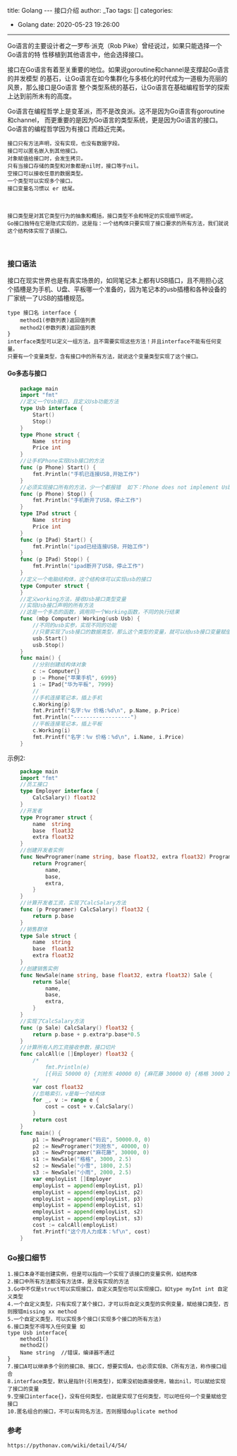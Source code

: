 title: Golang --- 接口介绍
author: _Tao
tags: []
categories:
  - Golang
date: 2020-05-23 19:26:00
---
Go语言的主要设计者之一罗布·派克（Rob Pike）曾经说过，如果只能选择一个Go语言的特 性移植到其他语言中，他会选择接口。

接口在Go语言有着至关重要的地位。如果说goroutine和channel是支撑起Go语言的并发模型 的基石，让Go语言在如今集群化与多核化的时代成为一道极为亮丽的风景，那么接口是Go语言 整个类型系统的基石，让Go语言在基础编程哲学的探索上达到前所未有的高度。

Go语言在编程哲学上是变革派，而不是改良派。这不是因为Go语言有goroutine和channel， 而更重要的是因为Go语言的类型系统，更是因为Go语言的接口。Go语言的编程哲学因为有接口 而趋近完美。

<!-- more -->


    接口只有方法声明，没有实现，也没有数据字段。
    接口可以匿名嵌入到其他接口。
    对象赋值给接口时，会发生拷贝。
    只有当接口存储的类型和对象都是nil时，接口等于nil。
    空接口可以接收任意的数据类型。
    一个类型可以实现多个接口。
    接口变量名习惯以 er 结尾。

<br/>

    接口类型是对其它类型行为的抽象和概括，接口类型不会和特定的实现细节绑定。
    Go接口独特在它是隐式实现的，这是指：一个结构体只要实现了接口要求的所有方法，我们就说这个结构体实现了该接口。


​    
### 接口语法
接口在现实世界也是有真实场景的，如同笔记本上都有USB插口，且不用担心这个插槽是为手机、U盘、平板哪一个准备的，因为笔记本的usb插槽和各种设备的厂家统一了USB的插槽规范。

    type 接口名 interface {
        method1(参数列表)返回值列表
        method2(参数列表)返回值列表
    }
    interface类型可以定义一组方法，且不需要实现这些方法！并且interface不能有任何变量。
    只要有一个变量类型，含有接口中的所有方法，就说这个变量类型实现了这个接口。

#### Go多态与接口
```go
    package main
    import "fmt"
    //定义一个Usb接口，且定义Usb功能方法
    type Usb interface {
        Start()
        Stop()
    }
    type Phone struct {
        Name  string
        Price int
    }
    //让手机Phone实现Usb接口的方法
    func (p Phone) Start() {
        fmt.Println("手机已连接USB,开始工作")
    }
    //必须实现接口所有的方法，少一个都报错  如下：Phone does not implement Usb (missing Stop method)
    func (p Phone) Stop() {
        fmt.Println("手机断开了USB，停止工作")
    }
    type IPad struct {
        Name  string
        Price int
    }
    func (p IPad) Start() {
        fmt.Println("ipad已经连接USB，开始工作")
    }
    func (p IPad) Stop() {
        fmt.Println("ipad断开了USB，停止工作")
    }
    //定义一个电脑结构体，这个结构体可以实现usb的接口
    type Computer struct {
    }
    //定义working方法，接收Usb接口类型变量
    //实现Usb接口声明的所有方法
    //这是一个多态的函数，调用同一个Working函数，不同的执行结果
    func (mbp Computer) Working(usb Usb) {
        //不同的usb实参，实现不同的功能
        //只要实现了usb接口的数据类型，那么这个类型的变量，就可以给usb接口变量赋值
        usb.Start()
        usb.Stop()
    }
    func main() {
        //分别创建结构体对象
        c := Computer{}
        p := Phone{"苹果手机", 6999}
        i := IPad{"华为平板", 7999} 
        //
        //手机连接笔记本，插上手机
        c.Working(p)
        fmt.Printf("名字:%v 价格:%d\n", p.Name, p.Price)
        fmt.Println("------------------")
        //平板连接笔记本，插上平板
        c.Working(i)
        fmt.Printf("名字：%v 价格：%d\n", i.Name, i.Price)
    }
```
示例2:
```go
    package main
    import "fmt"
    //员工接口
    type Employer interface {
        CalcSalary() float32
    }
    //开发者
    type Programer struct {
        name  string
        base  float32
        extra float32
    }
    //创建开发者实例
    func NewProgramer(name string, base float32, extra float32) Programer {
        return Programer{
            name,
            base,
            extra,
        }
    }
    //计算开发者工资，实现了CalcSalary方法
    func (p Programer) CalcSalary() float32 {
        return p.base
    }
    //销售群体
    type Sale struct {
        name  string
        base  float32
        extra float32
    }
    //创建销售实例
    func NewSale(name string, base float32, extra float32) Sale {
        return Sale{
            name,
            base,
            extra,
        }
    }
    //实现了CalcSalary方法
    func (p Sale) CalcSalary() float32 {
        return p.base + p.extra*p.base*0.5
    }
    //计算所有人的工资接收参数，接口切片
    func calcAll(e []Employer) float32 {
        /*
            fmt.Println(e)
            [{码云 50000 0} {刘抢东 40000 0} {麻花藤 30000 0} {格格 3000 2.5} {小雪 1800 2.5} {小雨 2000 2.5}]
        */
        var cost float32
        //忽略索引，v是每一个结构体
        for _, v := range e {
            cost = cost + v.CalcSalary()
        }
        return cost
    }
    func main() {
        p1 := NewProgramer("码云", 50000.0, 0)
        p2 := NewProgramer("刘抢东", 40000, 0)
        p3 := NewProgramer("麻花藤", 30000, 0)
        s1 := NewSale("格格", 3000, 2.5)
        s2 := NewSale("小雪", 1800, 2.5)
        s3 := NewSale("小雨", 2000, 2.5)
        var employList []Employer
        employList = append(employList, p1)
        employList = append(employList, p2)
        employList = append(employList, p3)
        employList = append(employList, s1)
        employList = append(employList, s2)
        employList = append(employList, s3)
        cost := calcAll(employList)
        fmt.Printf("这个月人力成本：%f\n", cost)
    }
```

### Go接口细节

    1.接口本身不能创建实例，但是可以指向一个实现了该接口的变量实例，如结构体
    2.接口中所有方法都没有方法体，是没有实现的方法
    3.Go中不仅是struct可以实现接口，自定义类型也可以实现接口，如type myInt int 自定义类型
    4.一个自定义类型，只有实现了某个接口，才可以将自定义类型的实例变量，赋给接口类型，否则报错missing xx method
    5.一个自定义类型，可以实现多个接口(实现多个接口的所有方法)
    6.接口类型不得写入任何变量 如
    type Usb interface{
        method1()
        method2()
        Name string  //错误，编译器不通过
    }
    7.接口A可以继承多个别的接口B、接口C，想要实现A，也必须实现B、C所有方法，称作接口组合
    8.interface类型，默认是指针(引用类型)，如果没初始直接使用，输出nil，可以赋给实现了接口的变量
    9.空接口interface{}，没有任何类型，也就是实现了任何类型，可以吧任何一个变量赋给空接口
    10.匿名组合的接口，不可以有同名方法，否则报错duplicate method

### 参考
```html
https://pythonav.com/wiki/detail/4/54/
```